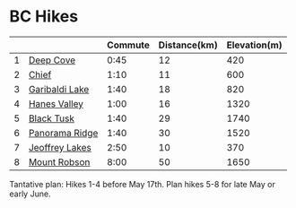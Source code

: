 # BC Hikes

|   |                                                                                            | Commute | Distance(km) | Elevation(m) | 
|---|--------------------------------------------------------------------------------------------|---------|--------------|--------------|
| 1 | [Deep Cove](https://www.vancouvertrails.com/trails/baden-powell-deep-cove-to-lynn-canyon/) | 0:45    | 12           | 420          |
| 2 | [Chief](https://www.vancouvertrails.com/trails/stawamus-chief/)                            | 1:10    | 11           | 600          | 
| 3 | [Garibaldi Lake](https://www.vancouvertrails.com/trails/garibaldi-lake/)                   | 1:40    | 18           | 820          | 
| 4 | [Hanes Valley](https://www.vancouvertrails.com/trails/hanes-valley-trail/)                 | 1:00    | 16           | 1320         |
| 5 | [Black Tusk](https://www.vancouvertrails.com/trails/black-tusk/)                           | 1:40    | 29           | 1740         | 
| 6 | [Panorama Ridge](https://www.vancouvertrails.com/trails/panorama-ridge/)                   | 1:40    | 30           | 1520         | 
| 7 | [Jeoffrey Lakes](https://www.vancouvertrails.com/trails/joffre-lakes/)                     | 2:50    | 10           | 370          |
| 8 | [Mount Robson](https://bcparks.ca/parks/mt-robson/berg-lake-trail/)                        | 8:00    | 50           | 1650         | 

Tantative plan: Hikes 1-4 before May 17th. Plan hikes 5-8 for late May or early June. 
